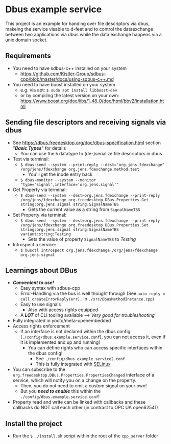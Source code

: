 # Dbus example service
This project is an example for handing over file descriptors via dbus, makeing the service visable to d-feet and to control the dataexchange between two applications via dbus while the data exchange happens via a unix domain socket.

## Requirements
+ You need to have sdbus-c++ installed on your system
    - https://github.com/Kistler-Group/sdbus-cpp/blob/master/docs/using-sdbus-c++.md
+ You need to have boost installed on your system
    - e.g. via apt: `$ sudo apt install libboost-dev`
    - or by compiling the latest version on your own: https://www.boost.org/doc/libs/1_48_0/doc/html/bbv2/installation.html

## Sending file descriptors and receiving signals via dbus
+ See https://dbus.freedesktop.org/doc/dbus-specification.html section "***Basic Types***" for details
    - You can use the `h` datatype to (de-)serialize file descriptors in dbus
+ Test via terminal:
    - `$ dbus-send --system --print-reply --dest="org.jens.fdexchange" /org/jens/fdexchange org.jens.fdexchange.method.test`
        * You'll get the inode entry back
    - `$ dbus-monitor --system --monitor "type='signal',interface='org.jens.signal'"`
+ Get Property via terminal:
    - `$ dbus-send --system --dest=org.jens.fdexchange --print-reply /org/jens/fdexchange org.freedesktop.DBus.Properties.Get string:org.jens.signal string:SignalNameTBS`
        - Gets the current value as a string from `SignalNameTBS`
+ Set Property via terminal:
    - `$ dbus-send --system --dest=org.jens.fdexchange --print-reply /org/jens/fdexchange org.freedesktop.DBus.Properties.Set string:org.jens.signal string:SignalNameTBS variant:string:Testing` 
        - Sets the value of property `SignalNameTBS` to _Testing_
+ Introspect a service:
    - `$ busctl introspect org.jens.fdexchange /org/jens/fdexchange org.jens.signal`

## Learnings about DBus
+ ***Convenient to use!***
    - Easy syntax with sdbus-cpp
    - Error-Handling via the bus is well thought through (See `auto reply = call.createErrorReply(err);` in `./src/DbusMethodInstance.cpp`)
    - Easy to use signals
        - Also with access rights equipped
    - A ***LOT*** of CLI tooling available --> *Very good for troubleshooting*
+ Fully integrated in yocto/meta-openembedded
+ Access rights enforcement
    - If an interface is not declared within the dbus config (`./config/dbus.example.service.conf`), you can not access it, even if it is implemented and up and running!
        - You can define rights who can access specific interfaces within the dbus config!
            - See `./config/dbus.example.service2.conf`
            - This is fully integrated with [SELinux](https://en.wikipedia.org/wiki/Security-Enhanced_Linux)
+ You can subscribe to the `org.freedesktop.DBus.Properties.PropertiesChanged` interface of a service, which will notify you on a change on the property.
    - Then, you do not need to emit a custom signal on your own!
    - But you ***need to enable*** this within the `./config/dbus.example.service.conf`!
+ Property read and write can be linked with callbacks and these callbacks do NOT call each other (in contrast to OPC UA open62541)

## Install the project
+ Run the `$ ./install.sh` script within the root of the `cpp_server` folder